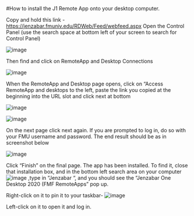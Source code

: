 #How to install the J1 Remote App onto your desktop computer.

Copy and hold this link - https://jenzabar.fmuniv.edu/RDWeb/Feed/webfeed.aspx
Open the Control Panel (use the search space at bottom left of your screen to search for Control Panel)

![image](https://github.com/andypedre2016/Jenzabar_one/assets/106565149/bf422850-a7cf-4961-80d6-ab128899f2f2)

Then find and click on  RemoteApp and Desktop Connections

![image](https://github.com/andypedre2016/Jenzabar_one/assets/106565149/193a750d-fb9d-45a4-b350-99b13eb7f8a4)

When the RemoteApp and Desktop page opens, click on “Access RemoteApp and desktops to the left, paste the link you copied at the beginning into the URL slot and click next at bottom

![image](https://github.com/andypedre2016/Jenzabar_one/assets/106565149/9601d147-17e6-4785-ba91-f9625c3b5c17)

![image](https://github.com/andypedre2016/Jenzabar_one/assets/106565149/798c8cf0-f4b4-48c5-842f-3222f24b0954)

On the next page click next again.
If you are prompted to log in, do so with your FMU username and password.  The end result should be as in screenshot below

![image](https://github.com/andypedre2016/Jenzabar_one/assets/106565149/7ac358cb-47ea-4cff-a0e9-e7d4713e3413)

Click “Finish” on the final page.
The app has been installed. To find it, close that installation box, and in the bottom left search area on your computer ![image](https://github.com/andypedre2016/Jenzabar_one/assets/106565149/8bf5ae33-7a94-4eae-82e2-59c0456998c0) ,type in “Jenzabar “, and you should see the “Jenzabar One Desktop 2020 (FMF RemoteApps” pop up. 

Right-click on it to pin it to your taskbar- ![image](https://github.com/andypedre2016/Jenzabar_one/assets/106565149/be9d3216-6a11-4eef-a01e-ca787debe68e)

Left-click on it to open it and log in.
